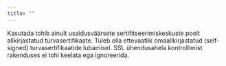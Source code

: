 ```yaml
---
title: ""
---
```

Kasutada tohib ainult usaldusväärsete sertifitseerimiskeskuste poolt
allkirjastatud turvasertifikaate. Tuleb olla ettevaatlik omaallkirjastatud
(self-signed) turvasertifikaatide lubamisel. SSL ühendusahela kontrollimist
rakenduses ei tohi keelata ega ignoreerida.
